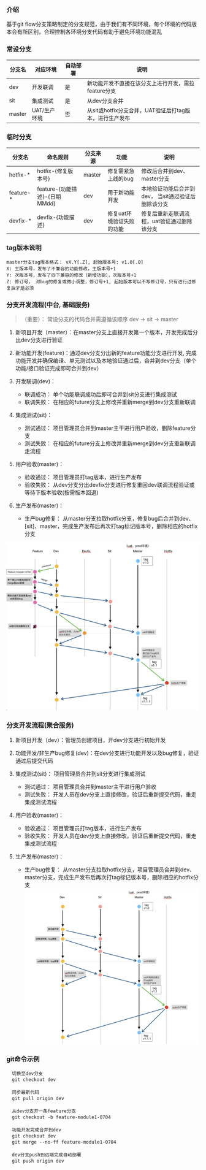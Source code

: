 ### 介绍
基于git flow分支策略制定的分支规范，由于我们有不同环境，每个环境的代码版本会有所区别，合理控制各环境分支代码有助于避免环境功能混乱

### 常设分支
| 分支名 | 对应环境 | 自动部署 | 说明 |
| --- | --- | --- | --- |
| dev | 开发联调 | 是 | 新功能开发不直接在该分支上进行开发，需拉feature分支 |
| sit | 集成测试 | 是 | 从dev分支合并 |
| master | UAT/生产环境  | 否  | 从sit或hotfix分支合并，UAT验证后打tag版本，进行生产发布 |

### 临时分支

| 分支名 | 命名规则 | 分支来源 | 功能 | 说明 | 
| --- | --- | --- | --- | --- |
| hotfix-* | hotfix-{修复版本号}  | master | 修复需紧急上线的bug | 修改后合并到dev、master分支|
| feature-* | feature-{功能描述}-{日期MMdd}  | dev | 用于新功能开发 | 本地验证功能后合并到dev， 当sit通过验证后删除该分支|
| devfix-* | devfix-{功能描述}  | dev | 修复uat环境验证失败的功能 | 修复后重新走联调流程，uat验证通过删除该分支|

### tag版本说明
```
master分支tag版本格式： vX.Y[.Z], 起始版本号: v1.0[.0]
X: 主版本号，发布了不兼容的功能修改，主版本号+1
Y: 次版本号，发布了向下兼容的修改（新增功能），次版本号+1
Z: 修订号， 对bug的修复或微小调整，修订号+1, 起始版本可以不写修订号，只有进行过修复后才是必须

```

### 分支开发流程(中台, 基础服务)

> （重要）： 常设分支的代码合并需遵循该顺序 dev -> sit -> master 

1. 新项目开发（master）：在master分支上直接开发第一个版本，开发完成后分出dev分支进行验证

2. 新功能开发(feature)：通过dev分支分出新的feature功能分支进行开发, 完成功能开发并确保编译、单元测试以及本地验证通过后，合并到dev分支（单个功能/接口验证完成即可合并到dev）

3. 开发联调(dev)：
   * 联调成功： 单个功能联调成功后即可合并到sit分支进行集成测试
   * 联调失败： 在相应的future分支上修改并重新merge到dev分支重新联调
     
4. 集成测试(sit)： 
   * 测试通过： 项目管理员合并到master主干进行用户验收，删除feature分支
   * 测试失败： 在相应的future分支上修改并重新merge到dev分支重新联调走流程
   
5. 用户验收(master)： 
   * 验收通过： 项目管理员打tag版本，进行生产发布
   * 验收失败： 从dev分支分出devfix分支进行修复重回dev联调流程验证或等待下版本验收(按需版本回退)
   
6. 生产发布(master)： 
   * 生产bug修复： 从master分支拉取hotfix分支，修复bug后合并到dev、[sit]、master，完成生产发布后再次打tag标记版本号，删除相应的hotfix分支

![git-pic3.png](git-pic3.png)

### 分支开发流程(聚合服务)
1. 新项目开发（dev）：管理员创建项目，开dev分支进行初始开发

2. 功能开发/非生产bug修复(dev)：在dev分支进行功能开发以及bug修复，验证通过后提交代码
     
3. 集成测试(sit)： 项目管理员合并到sit分支进行集成测试
   * 测试通过： 项目管理员合并到master主干进行用户验收
   * 测试失败： 开发人员在dev分支上直接修改，验证后重新提交代码，重走集成测试流程
   
4. 用户验收(master)： 
   * 验收通过： 项目管理员打tag版本，进行生产发布
   * 验收失败： 开发人员在dev分支上直接修改，验证后重新提交代码，重走集成测试流程
   
5. 生产发布(master)： 
   * 生产bug修复： 从master分支拉取hotfix分支，项目管理员合并到dev、master分支，完成生产发布后再次打tag标记版本号，删除相应的hotfix分支
![git-aggre-pic.png](git-aggre-pic.png)

### git命令示例

```
  切换至dev分支
  git checkout dev

  同步最新代码
  git pull origin dev

  从dev分支开一条feature分支
  git checkout -b feature-module1-0704

  功能开发完成合并到dev
  git checkout dev
  git merge --no-ff feature-module1-0704

  dev分支push到远端完成自动部署
  git push origin dev
  
```